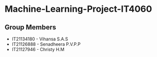 # Machine-Learning-Project-IT4060

## Group Members

- IT21134180 - Vihansa S.A.S
- IT21126888 - Senadheera P.V.P.P
- IT21127946 - Christy H.M
